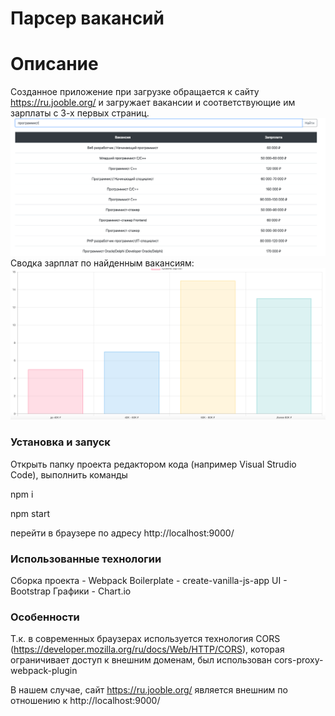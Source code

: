 # Парсер вакансий

# Описание

Созданное приложение при загрузке обращается к сайту https://ru.jooble.org/ и загружает вакансии и соответствующие им зарплаты с 3-х первых страниц. 
![Alt text](/screens/1.png)
Сводка зарплат по найденным вакансиям:
![Alt text](/screens/2.png)

### Установка и запуск

Открыть папку проекта редактором кода (например Visual Strudio Code), выполнить команды

   npm i
   
   npm start

перейти в браузере по адресу http://localhost:9000/   

### Использованные технологии

Сборка проекта - Webpack
Boilerplate - create-vanilla-js-app
UI - Bootstrap
Графики - Chart.io

### Особенности

Т.к. в современных браузерах используется технология CORS (https://developer.mozilla.org/ru/docs/Web/HTTP/CORS), которая ограничивает доступ к внешним доменам, был использован cors-proxy-webpack-plugin

В нашем случае, сайт https://ru.jooble.org/ является внешним по отношению к http://localhost:9000/ 
